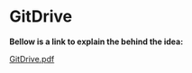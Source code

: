 # GitDrive

**Bellow is a link to explain the  behind the idea:**

[GitDrive.pdf](https://drive.google.com/file/d/1HG4-Sg9CsUm4xfrb0fZ9ArABtz_Ca7qc/view?usp=sharing)


